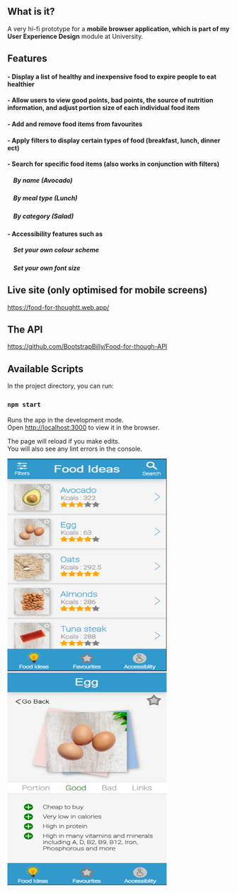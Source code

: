 ## What is it?

A very hi-fi prototype for a **mobile browser application, which is part of my User Experience Design** module at University.

## Features

#### - Display a list of healthy and inexpensive food to expire people to eat healthier
#### - Allow users to view good points, bad points, the source of nutrition information, and adjust portion size of each individual food item
#### - Add and remove food items from favourites
#### - Apply filters to display certain types of food (breakfast, lunch, dinner ect)
#### - Search for specific food items (also works in conjunction with filters)
#####   &nbsp;&nbsp;&nbsp; By name (Avocado)
#####  &nbsp;&nbsp;&nbsp;  By meal type (Lunch)
#####  &nbsp;&nbsp;&nbsp;  By category (Salad)
#### - Accessibility features such as
#####  &nbsp;&nbsp;&nbsp; Set your own colour scheme
#####   &nbsp;&nbsp;&nbsp; Set your own font size

## Live site (only optimised for mobile screens)

https://food-for-thoughtt.web.app/

## The API

https://github.com/BootstrapBilly/Food-for-though-API

## Available Scripts

In the project directory, you can run:

### `npm start`

Runs the app in the development mode.<br />
Open [http://localhost:3000](http://localhost:3000) to view it in the browser.

The page will reload if you make edits.<br />
You will also see any lint errors in the console.

<img src="./Samples/screenshot.png" height="480" width="360">

<img src="./Samples/screenshot2.png" height="480" width="360">

